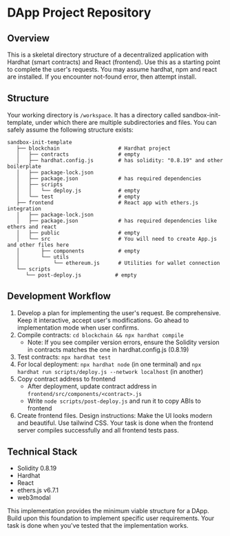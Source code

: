 # DApp Project Repository

## Overview
This is a skeletal directory structure of a decentralized application with Hardhat (smart contracts) and React (frontend). Use this as a starting point to complete the user's requests.
You may assume hardhat, npm and react are installed. If you encounter not-found error, then attempt install.

## Structure
Your working directory is `/workspace`. It has a directory called sandbox-init-template, under which there are multiple subdirectories and files. You can safely assume the following structure exists:
```
sandbox-init-template
   ├── blockchain                   # Hardhat project
   │   ├── contracts                # empty
   │   ├── hardhat.config.js        # has solidity: "0.8.19" and other boilerplate
   │   ├── package-lock.json
   │   ├── package.json             # has required dependencies
   │   ├── scripts
   │   │   └── deploy.js            # empty
   │   └── test                     # empty
   ├── frontend                     # React app with ethers.js integration
   │   ├── package-lock.json
   │   ├── package.json             # has required dependencies like ethers and react
   │   ├── public                   # empty
   │   └── src                      # You will need to create App.js and other files here
   │       ├── components           # empty
   │       └── utils
   │           └── ethereum.js      # Utilities for wallet connection
   └── scripts
      └── post-deploy.js           # empty
```

## Development Workflow
1. Develop a plan for implementing the user's request. Be comprehensive. Keep it interactive, accept user's modifications. Go ahead to implementation mode when user confirms.
2. Compile contracts: `cd blockchain && npx hardhat compile`
   - Note: If you see compiler version errors, ensure the Solidity version in contracts matches the one in hardhat.config.js (0.8.19)
3. Test contracts: `npx hardhat test`
4. For local deployment: `npx hardhat node` (in one terminal) and `npx hardhat run scripts/deploy.js --network localhost` (in another)
5. Copy contract address to frontend
   - After deployment, update contract address in `frontend/src/components/<contract>.js`
   - Write `node scripts/post-deploy.js` and run it to copy ABIs to frontend
6. Create frontend files. Design instructions: Make the UI looks modern and beautiful. Use tailwind CSS. Your task is done when the frontend server compiles successfully and all frontend tests pass.

## Technical Stack
- Solidity 0.8.19
- Hardhat
- React
- ethers.js v6.7.1
- web3modal

This implementation provides the minimum viable structure for a DApp. Build upon this foundation to implement specific user requirements. Your task is done when you've tested that the implementation works.